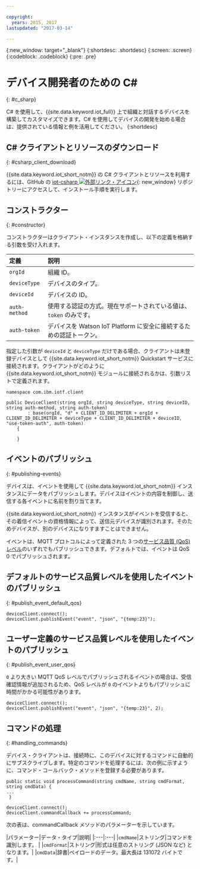 ```yaml
---

copyright:
  years: 2015, 2017
lastupdated: "2017-03-14"

---
```


{:new_window: target="_blank"}
{:shortdesc: .shortdesc}
{:screen: .screen}
{:codeblock: .codeblock}
{:pre: .pre}


# デバイス開発者のための C#
{: #c_sharp}

C# を使用して、{{site.data.keyword.iot_full}} 上で組織と対話するデバイスを構築してカスタマイズできます。C# を使用してデバイスの開発を始める場合は、提供されている情報と例を活用してください。
{:shortdesc}

## C# クライアントとリソースのダウンロード
{: #csharp_client_download}

{{site.data.keyword.iot_short_notm}} の C# クライアントとリソースを利用するには、GitHub の [iot-csharp ![外部リンク・アイコン](../../../../icons/launch-glyph.svg "外部リンク・アイコン")](https://github.com/ibm-watson-iot/iot-csharp){: new_window} リポジトリーにアクセスして、インストール手順を実行します。


## コンストラクター
{: #constructor}

コンストラクターはクライアント・インスタンスを作成し、以下の定義を格納する引数を受け入れます。

|定義 |説明 |
|:---|:---|
|`orgId`|組織 ID。|
|`deviceType`|デバイスのタイプ。|
|`deviceId` |デバイスの ID。|
|`auth-method`   |使用する認証の方式。現在サポートされている値は、`token` のみです。|
|`auth-token`   |デバイスを Watson IoT Platform に安全に接続するための認証トークン。|


指定した引数が `deviceId` と `deviceType` だけである場合、クライアントは未登録デバイスとして {{site.data.keyword.iot_short_notm}} Quickstart サービスに接続されます。クライアントがどのように {{site.data.keyword.iot_short_notm}} モジュールに接続されるかは、引数リストで定義されます。


```
namespace com.ibm.iotf.client

public DeviceClient(string orgId, string deviceType, string deviceID, string auth-method, string auth-token)
        : base(orgId, "d" + CLIENT_ID_DELIMITER + orgId + CLIENT_ID_DELIMITER + deviceType + CLIENT_ID_DELIMITER + deviceID, "use-token-auth", auth-token)
    {

    }
```

## イベントのパブリッシュ
{: #publishing-events}

デバイスは、イベントを使用して {{site.data.keyword.iot_short_notm}} インスタンスにデータをパブリッシュします。デバイスはイベントの内容を制御し、送信する各イベントに名前を割り当てます。

{{site.data.keyword.iot_short_notm}} インスタンスがイベントを受信すると、その着信イベントの資格情報によって、送信元デバイスが識別されます。そのためデバイスが、別のデバイスになりすますことはできません。

イベントは、MQTT プロトコルによって定義された 3 つの[サービス品質 (QoS) レベル](../mqtt.html#managed-devices)のいずれでもパブリッシュできます。デフォルトでは、イベントは QoS 0 でパブリッシュされます。


## デフォルトのサービス品質レベルを使用したイベントのパブリッシュ
{: #publish_event_default_qos}

```
deviceClient.connect();
deviceClient.publishEvent("event", "json", "{temp:23}");
```


## ユーザー定義のサービス品質レベルを使用したイベントのパブリッシュ
{: #publish_event_user_qos}

`0` より大きい MQTT QoS レベルでパブリッシュされるイベントの場合は、受信確認情報が追加されるため、QoS レベルが `0` のイベントよりもパブリッシュに時間がかかる可能性があります。


```
deviceClient.connect();
deviceClient.publishEvent("event", "json", "{temp:23}", 2);
```

## コマンドの処理
{: #handling_commands}

デバイス・クライアントは、接続時に、このデバイスに対するコマンドに自動的にサブスクライブします。特定のコマンドを処理するには、次の例に示すように、コマンド・コールバック・メソッドを登録する必要があります。

```
public static void processCommand(string cmdName, string cmdFormat, string cmdData) {
...
 }
```

```
deviceClient.connect();
deviceClient.commandCallback += processCommand;
```
次の表は、commandCallback メソッドのパラメーターを示しています。

|パラメーター|データ・タイプ|説明|
|:---|:---|
|`cmdName`|ストリング|コマンドを識別します。 |
|`cmdFormat`|ストリング|形式は任意のストリング (JSON など) となります。|
|`cmdData`|辞書|ペイロードのデータ。最大長は 131072 バイトです。|
